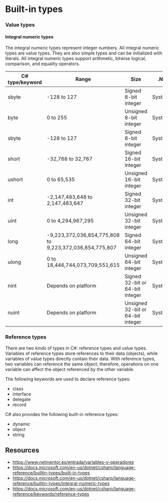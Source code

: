 # Built-in types

### Value types

#### Integral numeric types

The integral numeric types represent integer numbers. All integral numeric types are value types. They are also simple types and can be initialized with literals. All integral numeric types support arithmetic, bitwise logical, comparison, and equality operators.

| C# type/keyword | Range | Size | .NET type |
| --- | --- | --- | --- |
| sbyte | -128 to 127 | Signed 8-bit integer | System.SByte |
| byte | 0 to 255 | Unsigned 8-bit integer | System.Byte |
| sbyte | -128 to 127 | Signed 8-bit integer |	System.SByte |
| short | -32,768 to 32,767 | Signed 16-bit integer | System.Int16 |
| ushort | 0 to 65,535 | Unsigned 16-bit integer |	System.UInt16 |
| int | -2,147,483,648 to 2,147,483,647 | Signed 32-bit integer | System.Int32 |
| uint | 0 to 4,294,967,295 | Unsigned 32-bit integer |	System.UInt32 |
| long | -9,223,372,036,854,775,808 to 9,223,372,036,854,775,807 | Signed 64-bit integer | System.Int64 |
| ulong | 0 to 18,446,744,073,709,551,615 | Unsigned 64-bit integer | System.UInt64 |
| nint | Depends on platform | Signed 32-bit or 64-bit integer | System.IntPtr |
| nuint | Depends on platform | Unsigned 32-bit or 64-bit integer | System.UIntPtr |

### Reference types

There are two kinds of types in C#: reference types and value types. Variables of reference types store references to their data (objects), while variables of value types directly contain their data. With reference types, two variables can reference the same object; therefore, operations on one variable can affect the object referenced by the other variable.

The following keywords are used to declare reference types:
* class
* interface
* delegate
* record

C# also provides the following built-in reference types:
* dynamic
* object
* string

## Resources
* https://www.netmentor.es/entrada/variables-y-operadores
* https://docs.microsoft.com/en-us/dotnet/csharp/language-reference/builtin-types/built-in-types
* https://docs.microsoft.com/en-us/dotnet/csharp/language-reference/builtin-types/integral-numeric-types
* https://docs.microsoft.com/en-us/dotnet/csharp/language-reference/keywords/reference-types


